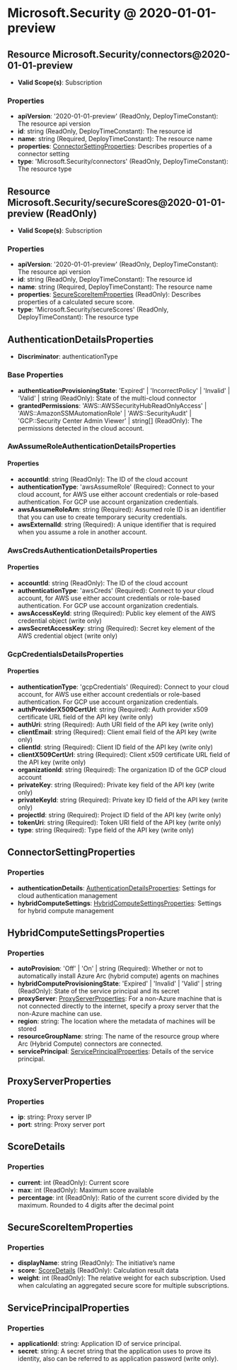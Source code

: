 # Microsoft.Security @ 2020-01-01-preview

## Resource Microsoft.Security/connectors@2020-01-01-preview
* **Valid Scope(s)**: Subscription
### Properties
* **apiVersion**: '2020-01-01-preview' (ReadOnly, DeployTimeConstant): The resource api version
* **id**: string (ReadOnly, DeployTimeConstant): The resource id
* **name**: string (Required, DeployTimeConstant): The resource name
* **properties**: [ConnectorSettingProperties](#connectorsettingproperties): Describes properties of a connector setting
* **type**: 'Microsoft.Security/connectors' (ReadOnly, DeployTimeConstant): The resource type

## Resource Microsoft.Security/secureScores@2020-01-01-preview (ReadOnly)
* **Valid Scope(s)**: Subscription
### Properties
* **apiVersion**: '2020-01-01-preview' (ReadOnly, DeployTimeConstant): The resource api version
* **id**: string (ReadOnly, DeployTimeConstant): The resource id
* **name**: string (Required, DeployTimeConstant): The resource name
* **properties**: [SecureScoreItemProperties](#securescoreitemproperties) (ReadOnly): Describes properties of a calculated secure score.
* **type**: 'Microsoft.Security/secureScores' (ReadOnly, DeployTimeConstant): The resource type

## AuthenticationDetailsProperties
* **Discriminator**: authenticationType

### Base Properties
* **authenticationProvisioningState**: 'Expired' | 'IncorrectPolicy' | 'Invalid' | 'Valid' | string (ReadOnly): State of the multi-cloud connector
* **grantedPermissions**: 'AWS::AWSSecurityHubReadOnlyAccess' | 'AWS::AmazonSSMAutomationRole' | 'AWS::SecurityAudit' | 'GCP::Security Center Admin Viewer' | string[] (ReadOnly): The permissions detected in the cloud account.
### AwAssumeRoleAuthenticationDetailsProperties
#### Properties
* **accountId**: string (ReadOnly): The ID of the cloud account
* **authenticationType**: 'awsAssumeRole' (Required): Connect to your cloud account, for AWS use either account credentials or role-based authentication. For GCP use account organization credentials.
* **awsAssumeRoleArn**: string (Required): Assumed role ID is an identifier that you can use to create temporary security credentials.
* **awsExternalId**: string (Required): A unique identifier that is required when you assume a role in another account.

### AwsCredsAuthenticationDetailsProperties
#### Properties
* **accountId**: string (ReadOnly): The ID of the cloud account
* **authenticationType**: 'awsCreds' (Required): Connect to your cloud account, for AWS use either account credentials or role-based authentication. For GCP use account organization credentials.
* **awsAccessKeyId**: string (Required): Public key element of the AWS credential object (write only)
* **awsSecretAccessKey**: string (Required): Secret key element of the AWS credential object (write only)

### GcpCredentialsDetailsProperties
#### Properties
* **authenticationType**: 'gcpCredentials' (Required): Connect to your cloud account, for AWS use either account credentials or role-based authentication. For GCP use account organization credentials.
* **authProviderX509CertUrl**: string (Required): Auth provider x509 certificate URL field of the API key (write only)
* **authUri**: string (Required): Auth URI field of the API key (write only)
* **clientEmail**: string (Required): Client email field of the API key (write only)
* **clientId**: string (Required): Client ID field of the API key (write only)
* **clientX509CertUrl**: string (Required): Client x509 certificate URL field of the API key (write only)
* **organizationId**: string (Required): The organization ID of the GCP cloud account
* **privateKey**: string (Required): Private key field of the API key (write only)
* **privateKeyId**: string (Required): Private key ID field of the API key (write only)
* **projectId**: string (Required): Project ID field of the API key (write only)
* **tokenUri**: string (Required): Token URI field of the API key (write only)
* **type**: string (Required): Type field of the API key (write only)


## ConnectorSettingProperties
### Properties
* **authenticationDetails**: [AuthenticationDetailsProperties](#authenticationdetailsproperties): Settings for cloud authentication management
* **hybridComputeSettings**: [HybridComputeSettingsProperties](#hybridcomputesettingsproperties): Settings for hybrid compute management

## HybridComputeSettingsProperties
### Properties
* **autoProvision**: 'Off' | 'On' | string (Required): Whether or not to automatically install Azure Arc (hybrid compute) agents on machines
* **hybridComputeProvisioningState**: 'Expired' | 'Invalid' | 'Valid' | string (ReadOnly): State of the service principal and its secret
* **proxyServer**: [ProxyServerProperties](#proxyserverproperties): For a non-Azure machine that is not connected directly to the internet, specify a proxy server that the non-Azure machine can use.
* **region**: string: The location where the metadata of machines will be stored
* **resourceGroupName**: string: The name of the resource group where Arc (Hybrid Compute) connectors are connected.
* **servicePrincipal**: [ServicePrincipalProperties](#serviceprincipalproperties): Details of the service principal.

## ProxyServerProperties
### Properties
* **ip**: string: Proxy server IP
* **port**: string: Proxy server port

## ScoreDetails
### Properties
* **current**: int (ReadOnly): Current score
* **max**: int (ReadOnly): Maximum score available
* **percentage**: int (ReadOnly): Ratio of the current score divided by the maximum. Rounded to 4 digits after the decimal point

## SecureScoreItemProperties
### Properties
* **displayName**: string (ReadOnly): The initiative’s name
* **score**: [ScoreDetails](#scoredetails) (ReadOnly): Calculation result data
* **weight**: int (ReadOnly): The relative weight for each subscription. Used when calculating an aggregated secure score for multiple subscriptions.

## ServicePrincipalProperties
### Properties
* **applicationId**: string: Application ID of service principal.
* **secret**: string: A secret string that the application uses to prove its identity, also can be referred to as application password (write only).

